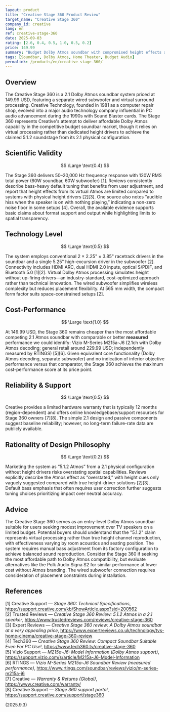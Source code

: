 ```yaml
---
layout: product
title: "Creative Stage 360 Product Review"
target_name: "Creative Stage 360"
company_id: creative
lang: en
ref: creative-stage-360
date: 2025-09-03
rating: [2.6, 0.4, 0.5, 1.0, 0.5, 0.2]
price: 149.99
summary: "Budget Dolby Atmos soundbar with compromised height effects and bass-heavy tuning but competitive pricing"
tags: [Soundbar, Dolby Atmos, Home Theater, Budget Audio]
permalink: /products/en/creative-stage-360/
---
```


## Overview

The Creative Stage 360 is a 2.1 Dolby Atmos soundbar system priced at 149.99 USD, featuring a separate wired subwoofer and virtual surround processing. Creative Technology, founded in 1981 as a computer repair shop, evolved into a major audio technology company influential in PC audio advancement during the 1990s with Sound Blaster cards. The Stage 360 represents Creative's attempt to deliver affordable Dolby Atmos capability in the competitive budget soundbar market, though it relies on virtual processing rather than dedicated height drivers to achieve the claimed 5.1.2 soundstage from its 2.1 physical configuration.

## Scientific Validity

$$ \Large \text{0.4} $$

The Stage 360 delivers 50–20,000 Hz frequency response with 120W RMS total power (60W soundbar, 60W subwoofer) [1]. Reviews consistently describe bass-heavy default tuning that benefits from user adjustment, and report that height effects from its virtual Atmos are limited compared to systems with physical height drivers [2][3]. One source also notes “audible hiss when the speaker is on with nothing playing,” indicating a non-zero noise floor in some setups [4]. Overall, the available evidence supports basic claims about format support and output while highlighting limits to spatial transparency.

## Technology Level

$$ \Large \text{0.5} $$

The system employs conventional 2 × 2.25" × 3.85" racetrack drivers in the soundbar and a single 5.25" high-excursion driver in the subwoofer [2]. Connectivity includes HDMI ARC, dual HDMI 2.0 inputs, optical S/PDIF, and Bluetooth 5.0 [1][2]. Virtual Dolby Atmos processing simulates height without up-firing drivers—an industry-standard, cost-optimized approach rather than technical innovation. The wired subwoofer simplifies wireless complexity but reduces placement flexibility. At 565 mm width, the compact form factor suits space-constrained setups [2].

## Cost-Performance

$$ \Large \text{1.0} $$

At 149.99 USD, the Stage 360 remains cheaper than the most affordable competing 2.1 Atmos soundbar with comparable or better **measured** performance we could identify: Vizio M-Series M215a-J6 (2.1ch with Dolby Atmos decoding; general retail around 229.99 USD; independently measured by RTINGS) [5][6]. Given equivalent core functionality (Dolby Atmos decoding, separate subwoofer) and no indication of inferior objective performance versus that comparator, the Stage 360 achieves the maximum cost-performance score at its price point.

## Reliability & Support

$$ \Large \text{0.5} $$

Creative provides a limited hardware warranty that is typically 12 months (region-dependent) and offers online knowledgebase/support resources for Stage 360 owners [7][8]. The simple 2.1 design and passive components suggest baseline reliability; however, no long-term failure-rate data are publicly available.

## Rationality of Design Philosophy

$$ \Large \text{0.2} $$

Marketing the system as “5.1.2 Atmos” from a 2.1 physical configuration without height drivers risks overstating spatial capabilities. Reviews explicitly describe the Atmos effect as “overstated,” with height cues only vaguely suggested compared with true height-driver solutions [2][3]. Default bass emphasis that often requires user correction further suggests tuning choices prioritizing impact over neutral accuracy.

## Advice

The Creative Stage 360 serves as an entry-level Dolby Atmos soundbar suitable for users seeking modest improvement over TV speakers on a limited budget. Potential buyers should understand that the "5.1.2" claim represents virtual processing rather than true height channel reproduction, with effectiveness varying by room acoustics and seating position. The system requires manual bass adjustment from its factory configuration to achieve balanced sound reproduction. Consider the Stage 360 if seeking the most affordable path to Dolby Atmos compatibility, but evaluate alternatives like the Polk Audio Signa S2 for similar performance at lower cost without Atmos branding. The wired subwoofer connection requires consideration of placement constraints during installation.

## References

[1] Creative Support — *Stage 360: Technical Specifications*, https://support.creative.com/kb/ShowArticle.aspx?sid=200562  
[2] Trusted Reviews — *Creative Stage 360 Review: 5.1.2 Atmos in a 2.1 speaker*, https://www.trustedreviews.com/reviews/creative-stage-360  
[3] Expert Reviews — *Creative Stage 360 review: A Dolby Atmos soundbar at a very appealing price*, https://www.expertreviews.co.uk/technology/tvs-home-cinema/creative-stage-360-review  
[4] Tech360 — *Creative Stage 360 Review: Compact Soundbar Suitable Even For PC Use!*, https://www.tech360.tv/creative-stage-360  
[5] Vizio Support — *M215a-J6: Model Information (Dolby Atmos support)*, https://support.vizio.com/s/article/M215a-J6-Model-Information  
[6] RTINGS — *Vizio M-Series M215a-J6 Soundbar Review (measured performance)*, https://www.rtings.com/soundbar/reviews/vizio/m-series-m215a-j6  
[7] Creative — *Warranty & Returns (Global)*, https://www.creative.com/warranty/  
[8] Creative Support — *Stage 360 support portal*, https://support.creative.com/support/stage360

(2025.9.3)
